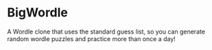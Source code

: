 # BigWordle
A Wordle clone that uses the standard guess list, so you can generate random wordle puzzles and practice more than once a day!
